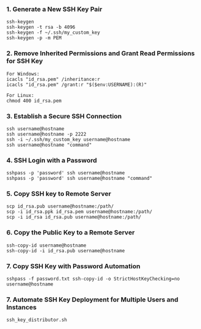 ### 1. Generate a New SSH Key Pair
```
ssh-keygen
ssh-keygen -t rsa -b 4096
ssh-keygen -f ~/.ssh/my_custom_key
ssh-keygen -p -m PEM
```

### 2. Remove Inherited Permissions and Grant Read Permissions for SSH Key
```
For Windows:
icacls "id_rsa.pem" /inheritance:r
icacls "id_rsa.pem" /grant:r "$($env:USERNAME):(R)"

For Linux:
chmod 400 id_rsa.pem
```

### 3. Establish a Secure SSH Connection
```
ssh username@hostname
ssh username@hostname -p 2222
ssh -i ~/.ssh/my_custom_key username@hostname
ssh username@hostname "command"
```

### 4. SSH Login with a Password
```
sshpass -p 'password' ssh username@hostname
sshpass -p 'password' ssh username@hostname "command"
```

### 5. Copy SSH key to Remote Server
```
scp id_rsa.pub username@hostname:/path/
scp -i id_rsa.ppk id_rsa.pem username@hostname:/path/
scp -i id_rsa id_rsa.pub username@hostname:/path/
```

### 6. Copy the Public Key to a Remote Server
```
ssh-copy-id username@hostname
ssh-copy-id -i id_rsa.pub username@hostname
```

### 7. Copy SSH Key with Password Automation
```
sshpass -f password.txt ssh-copy-id -o StrictHostKeyChecking=no username@hostname
```

### 7. Automate SSH Key Deployment for Multiple Users and Instances
```
ssh_key_distributor.sh
```

